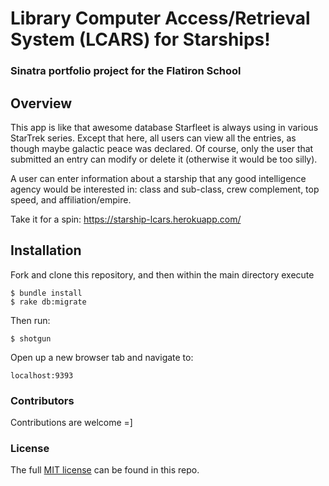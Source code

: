 # Library Computer Access/Retrieval System (LCARS) for Starships!
### Sinatra portfolio project for the Flatiron School

## Overview
This app is like that awesome database Starfleet is always using in various StarTrek series.  Except that here, all users can view all the entries, as though maybe galactic peace was declared.  Of course, only the user that submitted an entry can modify or delete it (otherwise it would be too silly).

A user can enter information about a starship that any good intelligence agency would be interested in: class and sub-class, crew complement, top speed, and affiliation/empire.

Take it for a spin: https://starship-lcars.herokuapp.com/

## Installation
Fork and clone this repository, and then within the main directory execute
```
$ bundle install
$ rake db:migrate
```
Then run:
```
$ shotgun
```
Open up a new browser tab and navigate to:
```
localhost:9393
```

### Contributors
Contributions are welcome =]

### License
The full [MIT license](https://github.com/ddhogan/starship-LCARS/blob/master/LICENSE) can be found in this repo.
